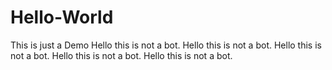 # Hello-World
This is just a Demo
 Hello this is not a bot.
 Hello this is not a bot.
 Hello this is not a bot.
 Hello this is not a bot.
 Hello this is not a bot.
